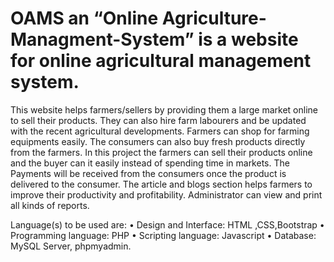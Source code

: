 # OAMS an “Online Agriculture-Managment-System” is a website for online agricultural management system. 
This website helps farmers/sellers by providing them a large market online to sell their products.
They can also hire farm labourers and be updated with the recent agricultural developments.
Farmers can shop for farming equipments easily. The consumers can also buy fresh products directly from the farmers.
In this project the farmers can sell their products online and the buyer can it easily instead of spending time in markets.
The Payments will be received from the consumers once the product is delivered to the consumer.
The article and blogs section helps farmers to improve their productivity and profitability. Administrator can view and print all kinds of reports.

Language(s) to be used are: 
• Design and Interface: HTML ,CSS,Bootstrap 
• Programming language: PHP 
• Scripting language: Javascript 
• Database: MySQL Server, phpmyadmin.
